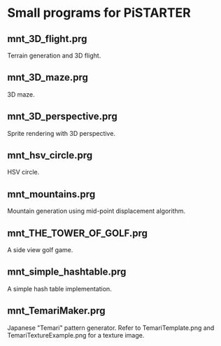 # Small programs for PiSTARTER

## mnt_3D_flight.prg
Terrain generation and 3D flight.

## mnt_3D_maze.prg
3D maze.

## mnt_3D_perspective.prg
Sprite rendering with 3D perspective.

## mnt_hsv_circle.prg
HSV circle.

## mnt_mountains.prg
Mountain generation using mid-point displacement algorithm.

## mnt_THE_TOWER_OF_GOLF.prg
A side view golf game.

## mnt_simple_hashtable.prg
A simple hash table implementation.

## mnt_TemariMaker.prg
Japanese "Temari" pattern generator.
Refer to TemariTemplate.png and TemariTextureExample.png for a texture image.